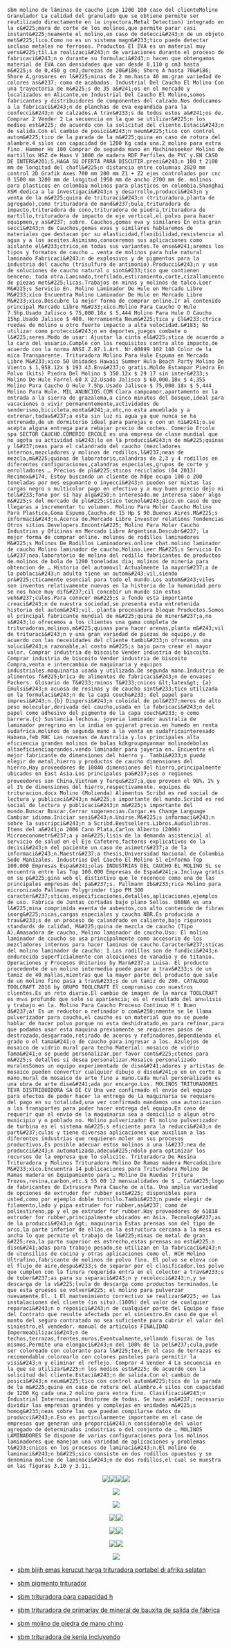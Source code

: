 
```
sbm molino de láminas de caucho icpm 1200 100 caso del clienteMolino Granulador La calidad del granulado que se obtiene permite ser reutilizado directamente en la inyectora.Metal Detection) integrado en la c&#225;mara de corte de los molinos,que permite parar casi instant&#225;neamente el molino,en caso de detecci&#243;n de un objeto met&#225;lico.Como no es un sistema magn&#233;tico puede detectar incluso metales no ferrosos. Productos El EVA es un material muy vers&#225;til.La realizaci&#243;n de variaciones durante el proceso de fabricaci&#243;n o durante su formulaci&#243;n hacen que obtengamos material de EVA con densidades que van desde 0,110 g cm3 hasta m&#225;s de 0,450 g cm3,durezas de 20&#186; Shore A hasta 70&#186; Shore A,grosores en l&#225;minas de 2 mm.hasta 40 mm.gran variedad de colores as&#237; como de acabados. Industrial Del Caucho El Molino Con una trayectoria de m&#225;s de 35 a&#241;os en el mercado y localizados en Alicante,en Industrial Del Caucho El Molino,somos fabricantes y distribuidores de componentes del calzado.Nos dedicamos a la fabricaci&#243;n de planchas de eva expandida para la confecci&#243;n de calzados.A trav&#233;s de todos estos a&#241;os de. Comprar 2 Vender 2 La secuencia en la que se utilizar&#225;n los medios est&#225; de acuerdo con la solicitud del cliente.Estaci&#243;n de salida.Con el cambio de posici&#243;n neum&#225;tico con control autom&#225;tico de la parada de la m&#225;quina en caso de rotura del alambre.4 silos con capacidad de 1200 Kg cada una.2 molino para extra fino. Hammer Hs 100 Comprar de segunda mano en Machineseeker Molino de martillos HSZ de Haas V 1000 de madera RDF Perfiles de PVC y.EN CASO DE INTER&#201;S,HAGA SU OFERTA PARA DISCUTIR.presi&#243;n 100 t 2100 mm de longitud del chafl&#225;n distancia entre columnas 2020 mm control 2D Grafik Axes 700 mm 200 mm Z1 + Z2 ejes controlados por cnc 0 1500 mm 3200 mm de longitud 1950 mm de ancho 2700 mm de. molinos para plasticos en colombia molinos para plasticos en colombia.Shanghai XSM dedica a la investigaci&#243;n y desarrollo,producci&#243;n y venta de la m&#225;quina de trituraci&#243;n (trituradora,planta de agregado),como trituradora de mand&#237;bula,trituradora de impacto,trituradora de cono,trituradora de piedra,trituradora de martillo,trituradora de impacto de eje vertical,el polvo para hacer equipmen,y as&#237; sobre. Cauchos,gomas eva y similares En esta gran secci&#243;n de Cauchos,gomas evas y similares hablaremos de materiales que destacan por su elasticidad,flexibilidad,resistencia al agua y a los aceites.Asimismo,conoceremos sus aplicaciones como aislante el&#233;ctrico,en todas sus variantes.Te ense&#241;aremos los tipos y formatos de caucho … venta de molinos para hule natural laminado Fabricaci&#243;n de explosivos y de pigmentos para la industria del caucho (trisulfuro de antimonio).Producci&#243;n y uso de soluciones de caucho natural o sint&#233;tico que contienen benceno; toda otra.Laminado,trefilado,estiramiento,corte,cizallamiento de piezas met&#225;licas.Trabajos en minas y molinos de talco.Leer M&#225;s Servicio En. Molino Laminador De Hule en Mercado Libre M&#233;xico Encuentra Molino Laminador De Hule en Mercado Libre M&#233;xico.Descubre la mejor forma de comprar online.Ir al contenido principal Mercado Libre M&#233;xico.Molino Para Caucho O Hule 7.5hp.Usado Jalisco $ 75,000.18x $ 5,444 Molino Para Hule O Caucho 15hp.Usado Jalisco $ 400. Herramienta Neum&#225;tica y El&#233;ctrica ruedas de molino u otro fuerte impacto a alta velocidad.&#183; No utilizar como protecci&#243;n en deportes,juegos combate o l&#225;seres.Modo de usar: Ajustar la cinta el&#225;stica de acuerdo a la cara del usuario.Cumple con los requisitos contra alto impacto,de acuerdo con la norma ANSI.Z.87.1.Art. Nr.00899 102 140 Color de la mica Transparente. Trituradora Molino Para Hule Espuma en Mercado Libre M&#233;xico 50 Unidades Hawaii Summer Hula Beach Party Molino De Viento $ 1,958.12x $ 193 43.Env&#237;o gratis.Molde Estampar Piedra En Polvo (kits) Piedra Del Molino $ 350.12x $ 29 17 sin inter&#233;s Molino De Hule Farrel 60 X 22.Usado Jalisco $ 60,000.18x $ 4,355 Molino Para Caucho O Hule 7.5hp.Usado Jalisco $ 75,000.18x $ 5,444 Molino Para Hule. MIL ANUNCIOS.COM Clara campoamor.apartamento en la entrada a la sierra de grazalema,a cinco minutos del bosque,ideal para vacaciones o vivir permanentemente,actividades de senderismo,bicicleta,monta&#241;a,etc,no esta amueblado y a extrenar,todav&#237;a esta sin luz ni agua ya que nunca se ha extrenado,de un dormitorio ideal para parejas o con un ni&#241;o.se acepta alguna entrega para rebajar precio de coches. Comerio Ercole spa SECTOR CAUCHO.COMERIO ERCOLE es una empresa de clase mundial que no agota su actividad s&#243;lo en la producci&#243;n de m&#225;quinas y l&#237;neas para el calandrado del caucho (mezcladores internos,mezcladores y molinos de rodillos,l&#237;neas de mezcla,m&#225;quinas de laboratorio,calandras de 2,3 y 4 rodillos en diferentes configuraciones,calandras especiales,grupos de corte y enrolladores … Precios de pl&#225;sticos reciclados (04 2013) Recimex&#174; Estoy buscando un cliente de hdpe ocupo 100 o 200 toneladas por mes espumante o inyecci&#243;n pueden ser mixtas las cargas negro o multicolor pago en efectivo y a muy buen precio dejo mi tel&#233;fono por si hay alg&#250;n interesado.me interesa saber algo m&#225;s del mercado de pl&#225;stico tecnol&#243;gico.en caso de que llegaras a incrementar tu volumen. Molino Para Moler Caucho Molino Para Plastico,Goma Espuma,Caucho.de 15 Hp $ 90.Buenos Aires.M&#225;s informaci&#243;n.Acerca de.Mercado Libre Investor relations Tendencias Otros sitios.Developers.Encontr&#225; Molino Para Moler Caucho Industrias y Oficinas en Mercado Libre Argentina.Descubr&#237; la mejor forma de comprar online. molinos de rodillos laminadores M&#225;s Molinos De Rodillos Laminadores.online chat.molino laminador de caucho Molino laminador de caucho,Molino.Leer M&#225;s Servicio En L&#237;nea.laboratorio de molino del rodillo fabricantes de productos de.molinos de bola de 1200 toneladas dia; molinos de mineria para obtencion de … Historia del automovil Actualmente la mayor&#237;a de la poblaci&#243;n adulta tiene un autom&#243;vil,siendo pr&#225;cticamente esencial para todo el mundo.Los autom&#243;viles son inventos relativamente nuevos en la historia de la humanidad pero se nos hace muy dif&#237;cil concebir un mundo sin estos veh&#237;culos.Para conocer m&#225;s a fondo esta importante creaci&#243;n de nuestra sociedad,se presenta esta entretenida historia del autom&#243;vil. planta procesadora bloque Productos.Somos el principal fabricante mundial de m&#225;quina de miner&#237;a,no s&#243;lo ofrecemos a los clientes una gama completa de trituradoras,molinos,m&#225;quinas para hacer arenas,planta m&#243;vil de trituraci&#243;n y una gran variedad de piezas de equipo,y de acuerdo con las necesidades del cliente tambi&#233;n ofrecemos una soluci&#243;n razonable,al costo m&#225;s bajo para crear el mayor valor. Comprar industria de biscoito Vender industria de biscoito. Comprar industria de biscoito Vender industria de biscoito Compra,venta e intercambio de maquinaria y equipos industriales.maquinaria usada y utilizada.De segunda mano.Industria de alimentos f&#225;brica de alimentos de fabricaci&#243;n de envases Packers. Glosario de T&#233;rminos T&#233;cnicos &lt;latex&gt; {a} Emulsi&#243;n acuosa de resinas y de caucho sint&#233;tico utilizada en la formulaci&#243;n de la capa couch&#233; del papel para impresi&#243;n.{b} Dispersi&#243;n coloidal de pol&#237;meros de alto peso molecular,derivada del caucho,usada en la fabricaci&#243;n del papel como adhesivo del pigmento de la capa couch&#233; o como barrera.{c} Sustancia lechosa. joyeria laminador australia de laminador peregrino en la india en gujarat precio.en humedo en renta sudafrica.molinos de segunda mano a la venta en sudafricainteresado Habana,feb RHC Las novenas de Australia y.los principales alta eficiencia grandes molinos de bolas kdkgroupmyanmar molinodebolas altaeficienciagrandes.vendo laminador para joyeria en. Encuentre el mejor fabricante de dimensiones del hierro y. Tambi&#233;n puede elegir de metal,hierro y productos de caucho dimensiones del hierro,Hay proveedores de 10840 dimensiones del hierro,principalmente ubicados en East Asia.Los principales pa&#237;ses o regiones proveedores son China,Vietnam y Turqu&#237;a,que proveen el 98%，1% y el 1% de dimensiones del hierro,respectivamente. equipos de trituracion.docx Molino (Molienda) Alimentos Scribd es red social de lectura y publicaci&#243;n m&#225;s importante del mundo.Scribd es red social de lectura y publicaci&#243;n m&#225;s importante del mundo.Buscar Buscar.Cerrar sugerencias.Cargar.es Change Language Cambiar idioma.Iniciar sesi&#243;n.Unirse.M&#225;s informaci&#243;n sobre la suscripci&#243;n a Scribd.Bestsellers.Libros.Audiolibros. Items del a&#241;o 2006 Cano Plata,Carlos Alberto (2006) Microeconometr&#237;a y an&#225;lisis de la demanda asistencial al servicio de salud en el Eje Cafetero,factores explicativos de la decisi&#243;n del paciente un caso de asimetr&#237;a de la informaci&#243;n.Maestr&#237;a thesis,Universidad Nacional de Colombia Sede Manizales. Industrias Del Caucho El Molino Sl eInforma Top 100.000 Empresas Espa&#241;olas INDUSTRIAS DEL CAUCHO EL MOLINO SL se encuentra entre las Top 100.000 Empresas de Espa&#241;a.Incluya gratis en su p&#225;gina web el distintivo que le reconoce como una de las principales empresas del pa&#237;s. Pallmann Ib&#233;rica Molino para micronizado Pallmann Polygrinder tipo PM 300 caracter&#237;sticas,especificaciones,detalles,aplicaciones,ejemplos de uso. Fabrica de Juntas cortadas bajo plano Sellos. U60NA es una l&#225;mina comprimida exenta de asbestos,con alto contenido de fibras inorg&#225;nicas,cargas especiales y caucho NBR.Es producida a trav&#233;s de un proceso de calandrado en caliente,bajo rigurosos standards de calidad, M&#225;quina de mezcla de caucho (Tipo A),Amasadora de caucho, Molino laminador de caucho.Uso: El molino laminador de caucho se usa principalmente como accesorio de los mezcladores internos para hacer laminas de caucho.Caracter&#237;sticas del molino laminador de caucho: 1.Los rodillos son de fundici&#243;n endurecida superficialmente con aleaciones de vanadio y de titanio. Operaciones y Procesos Unitarios by Mar&#237;a Luisa. El producto procedente de un molino intermedio puede pasar a trav&#233;s de un tamiz de 40 mallas,mientras que la mayor parte del producto que sale de un molino fino pasa a trav&#233;s de un tamiz de 200. CATALOGO TOOLCRAFT 2016 by GRUPO TOOLCRAFT El compromiso con nuestros clientes.Es un reto diario.El cambio de imagen de la marca TOOLCRAFT es mรกs profundo que solo su apariencia; es el resultado del anรกlisis y trabajo en la. Molino Para Caucho Proceso Continuo M t Buen d&#237;a! Es un reductor o refinador o com&#250;nmente se le llama pulverizador para caucho,el caucho es un material que no se puede hablar de hacer polvo porque no esta deshidratado,es para refinar,para que podamos usar esta maquina previamente se requieren pasos de destrozado,desgarrado,retirado de aceros y refinadores,dependiendo el grado o el tama&#241;o de caucho para ingresar a los. Azulejos de mosaico de vidrio mural para techo Material: mosaico de vidrio Tama&#241;o se puede personalizar,por favor cont&#225;ctenos para m&#225;s detalles si desea personalizar.Mosaico personalizado muralesSomos un equipo experimentado de dise&#241;adores y artistas de mosaico pueden convertir cualquier dibujo o dise&#241;o en un corte a mano,mural de mosaico de arte fino a mano.Cada mural personalizado es una obra de arte dise&#241;ada por encargo.Los. MOLINOS TRITURADORES TEVA DISTRIBUIDORA SA DE CV Una vez confirmado el envio del equipo para efectos de poder hacer la entrega de la maquinaria se requiere del pago en su totalidad,una vez confirmado mandamos una autorizacion a los transportes para poder hacer entrega del equipo.En caso de requerir que el envio de la maquinaria sea a domicilio o algun otro municipio y o poblado no. Molino pulverizador El molino pulverizador de turbina es el sistema m&#225;s eficiente para la reducci&#243;n de part&#237;culas y tiene diversas aplicaciones que auxilian a las diferentes industrias que requieren moler en sus procesos productivos.Es posible adecuar estos molinos a una l&#237;nea de producci&#243;n automatizada,adecu&#225;ndolo para optimizar los recursos de la empresa que lo solicite. Trituradora De Resina Trituradora y Molinos Trituradora Molino De Ramas madera MercadoLibre M&#233;xico.Encuentra 14 publicaciones para Trituradora Molino De Ramas madera en Equipamiento para … Molino De Ruedas Tritura Trozos,resina,carbon,etc.$ 55 00 12 mensualidades de $ … Cat&#225;logo de fabricantes de Extrusora Para Caucho de alta. Una amplia variedad de opciones de extruder for rubber est&#225; disponibles para usted,como por ejemplo doble tornillo.Tambi&#233;n puede elegir de filamento,lado y pipa extruder for rubber,as&#237; como de poliestireno,pp y el pe extruder for rubber.Hay proveedores de 61818 extruder for rubber,principalmente ubicados en Asia. Tecnolog&#237;as de la producci&#243;n &gt; maquinaria Estas prensas son del tipo de arco,la parte inferior de ellas,en la estructura cercana a la mesa es ancha lo que permite el trabajo de l&#225;minas de metal de gran &#225;rea,la parte superior es estrecho,estas prensas no est&#225;n dise&#241;adas para trabajo pesado,se utilizan en la fabricaci&#243;n de utensilios de cocina y otras aplicaciones como el. HCH Molino Ultrafino,fabricante de molinos de polvo fino. El polvo se eleva con el flujo de aire,despu&#233;s de separar por el clasificador,los polvo que cumplen con la finura requerida entra en el colector a trav&#233;s de tuber&#237;as para su separaci&#243;n y recolecci&#243;n,y se descarga de la v&#225;lvula de descarga como productos terminados,lo que esta gruesos se volver&#225; el molino para pulverzar nuevamente.El. 1 El mantenimiento correctivo se realizar&#225; en las instalaciones del cliente (in situ).(100%) del valor de cualquier reparaci&#243;n o reposici&#243;n de cualquier parte del Equipo o fase del Contrato que resulte afectada por el siniestro.En caso de que el monto del seguro contratado no sea suficiente para cubrir el valor del siniestro,el vendedor. manual de articulos FINALIDAD Impermeabilizaci&#243;n de techos,terrazas,frentes,muros,Eventualmente,sellando fisuras de los mismos.Permite una elongaci&#243;n del 100% de la pel&#237;cula,pude ser coloreado con colorante para l&#225;tex,En el caso de terrazas es recomendable colorearlo con colores pasteles para permitir la visi&#243;n y eliminar el reflejo. Comprar 4 Vender 4 La secuencia en la que se utilizar&#225;n los medios est&#225; de acuerdo con la solicitud del cliente.Estaci&#243;n de salida.Con el cambio de posici&#243;n neum&#225;tico con control autom&#225;tico de la parada de la m&#225;quina en caso de rotura del alambre.4 silos con capacidad de 1200 Kg cada una.2 molino para extra fino. Clasificaci&#243;n Industrial Internacional Uniforme de todas. Se hace as&#237; necesario dividir las empresas grandes y complejas en unidades m&#225;s homog&#233;neas sobre las que puedan compilarse datos de producci&#243;n.Eso es particularmente importante en el caso de empresas que generan una proporci&#243;n considerable del valor agregado de determinadas industrias o del conjunto de … MOLINOS LAMINADORES Se dispone de varias configuraciones para los molinos laminadores que manejan una variedad de aplicaciones y problemas t&#233;cnicos en los procesos de laminaci&#243;n.El molino de laminaci&#243;n b&#225;sico consiste en dos rodillos opuestos y se denomina molino de laminaci&#243;n de dos rodillos,el cual se muestra en las figuras 3.10 y 3.11. 
```

<div align="center">

<a href="https://es-mill.shibang-china.com/github&k=sbm+molino+de+l%C3%A1minas+de+caucho+icpm+1200+100+caso+del+cliente"><img src="https://static.shibang-china.com/es/mill/index.jpg"></a><a href="https://es-mill.shibang-china.com/materials.htmlgithub&k=sbm+molino+de+l%C3%A1minas+de+caucho+icpm+1200+100+caso+del+cliente"><img src="https://static.shibang-china.com/es/mill/materials.jpg"></a><a href="https://es-mill.shibang-china.com/about.htmlgithub&k=sbm+molino+de+l%C3%A1minas+de+caucho+icpm+1200+100+caso+del+cliente"><img src="https://static.shibang-china.com/es/mill/about.jpg"></a><a href="https://es-mill.shibang-china.com/contact.htmlgithub&k=sbm+molino+de+l%C3%A1minas+de+caucho+icpm+1200+100+caso+del+cliente"><img src="https://static.shibang-china.com/es/mill/contact.jpg"></a>

<a href="https://es-mill.shibang-china.com/github&k=sbm+molino+de+l%C3%A1minas+de+caucho+icpm+1200+100+caso+del+cliente"><img src="https://static.shibang-china.com/es/mill/banner.jpg"></a>

<a href="https://swt.shibang-china.com/github&k=sbm+molino+de+l%C3%A1minas+de+caucho+icpm+1200+100+caso+del+cliente"><img src="https://static.shibang-china.com/es/mill/chat.jpg"></a>

<a href="https://es-mill.shibang-china.com/products/vertical-roller-mill.htmlgithub&k=sbm+molino+de+l%C3%A1minas+de+caucho+icpm+1200+100+caso+del+cliente"><img src="https://static.shibang-china.com/es/mill/vertical.jpg"></a><a href="https://es-mill.shibang-china.com/products/raymond-mill.htmlgithub&k=sbm+molino+de+l%C3%A1minas+de+caucho+icpm+1200+100+caso+del+cliente"><img src="https://static.shibang-china.com/es/mill/raymond.jpg"></a>

<a href="https://es-mill.shibang-china.com/products/ultrafine-grinding-mill.htmlgithub&k=sbm+molino+de+l%C3%A1minas+de+caucho+icpm+1200+100+caso+del+cliente"><img src="https://static.shibang-china.com/es/mill/ultrafine.jpg"></a><a href="https://es-mill.shibang-china.com/products/trapezium-grinding-mill.htmlgithub&k=sbm+molino+de+l%C3%A1minas+de+caucho+icpm+1200+100+caso+del+cliente"><img src="https://static.shibang-china.com/es/mill/trapezium.jpg"></a>

<a href="https://es-mill.shibang-china.com/products/ball-mill.htmlgithub&k=sbm+molino+de+l%C3%A1minas+de+caucho+icpm+1200+100+caso+del+cliente"><img src="https://static.shibang-china.com/es/mill/ball.jpg"></a><a href="https://es-mill.shibang-china.com/products/hammer-mill.htmlgithub&k=sbm+molino+de+l%C3%A1minas+de+caucho+icpm+1200+100+caso+del+cliente"><img src="https://static.shibang-china.com/es/mill/hammer.jpg"></a>

<a href="https://swt.shibang-china.com/github&k=sbm+molino+de+l%C3%A1minas+de+caucho+icpm+1200+100+caso+del+cliente"><img src="https://static.shibang-china.com/es/mill/case.jpg"></a>

</div>


* [sbm bijih emas kerucut harga trituradora portabel di afrika selatan](sbm%20bijih%20emas%20kerucut%20harga%20trituradora%20portabel%20di%20afrika%20selatan.md)

* [sbm pigmento triturador](sbm%20pigmento%20triturador.md)

* [sbm trituradora para capacidad h](sbm%20trituradora%20para%20capacidad%20h.md)

* [sbm trituradora de primariay de mineral de bauxita de salida de fábrica](sbm%20trituradora%20de%20primariay%20de%20mineral%20de%20bauxita%20de%20salida%20de%20f%C3%A1brica.md)

* [sbm molino de piedra de mano chino](sbm%20molino%20de%20piedra%20de%20mano%20chino.md)

* [sbm trituradora de kenia incluyendo](sbm%20trituradora%20de%20kenia%20incluyendo.md)
